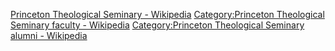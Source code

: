 ﻿[Princeton Theological Seminary - Wikipedia](https://en.wikipedia.org/wiki/Princeton_Theological_Seminary)
[Category:Princeton Theological Seminary faculty - Wikipedia](https://en.wikipedia.org/wiki/Category:Princeton_Theological_Seminary_faculty)
[Category:Princeton Theological Seminary alumni - Wikipedia](https://en.wikipedia.org/wiki/Category:Princeton_Theological_Seminary_alumni)